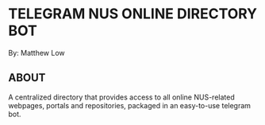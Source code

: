 # TELEGRAM NUS ONLINE DIRECTORY BOT  
By: Matthew Low

## ABOUT
A centralized directory that provides access to all online NUS-related webpages, portals and repositories, packaged in an easy-to-use telegram bot.

